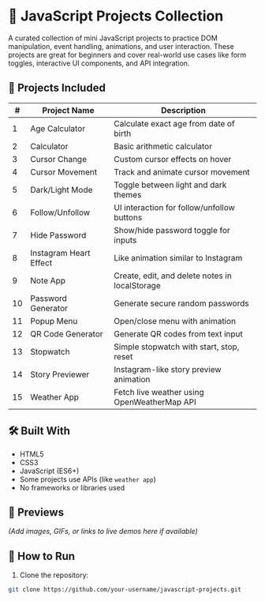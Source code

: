 # 🚀 JavaScript Projects Collection

A curated collection of mini JavaScript projects to practice DOM manipulation, event handling, animations, and user interaction. These projects are great for beginners and cover real-world use cases like form toggles, interactive UI components, and API integration.

## 📂 Projects Included

| #  | Project Name          | Description                                      |
|----|-----------------------|--------------------------------------------------|
| 1  | Age Calculator         | Calculate exact age from date of birth          |
| 2  | Calculator             | Basic arithmetic calculator                     |
| 3  | Cursor Change          | Custom cursor effects on hover                  |
| 4  | Cursor Movement        | Track and animate cursor movement               |
| 5  | Dark/Light Mode        | Toggle between light and dark themes            |
| 6  | Follow/Unfollow        | UI interaction for follow/unfollow buttons      |
| 7  | Hide Password          | Show/hide password toggle for inputs            |
| 8  | Instagram Heart Effect | Like animation similar to Instagram             |
| 9  | Note App               | Create, edit, and delete notes in localStorage  |
| 10 | Password Generator     | Generate secure random passwords                |
| 11 | Popup Menu             | Open/close menu with animation                  |
| 12 | QR Code Generator      | Generate QR codes from text input               |
| 13 | Stopwatch              | Simple stopwatch with start, stop, reset        |
| 14 | Story Previewer        | Instagram-like story preview animation          |
| 15 | Weather App            | Fetch live weather using OpenWeatherMap API     |

## 🛠️ Built With

- HTML5
- CSS3
- JavaScript (ES6+)
- Some projects use APIs (like `weather app`)
- No frameworks or libraries used

## 📸 Previews

*(Add images, GIFs, or links to live demos here if available)*

## 🚀 How to Run

1. Clone the repository:

```bash
git clone https://github.com/your-username/javascript-projects.git
